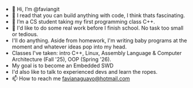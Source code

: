- 👋 Hi, I’m @faviangit
- 👀 I read that you can build anything with code, I think thats fascinating.
- 🌱 I’m a CS student taking my first programming class C++.
- 💞️ I'd like to do some real work before I finish school. No task too small or tedious.
- I'll do anything. Aside from homework, I'm writing baby programs at the moment and whatever ideas pop into my head.
- Classes I've taken: intro C++, Linux, Assembly Language & Computer Architecture (Fall '25), OOP (Spring '26).
- My goal is to become an Embedded SWD
- I'd also like to talk to experienced devs and learn the ropes. 
- 📫 How to reach me favianaguayo@hotmail.com

<!---
faviangit/faviangit is a ✨ special ✨ repository because its `README.md` (this file) appears on your GitHub profile.
You can click the Preview link to take a look at your changes.
--->
